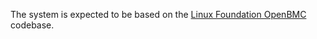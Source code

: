 The system is expected to be based on the
[Linux Foundation OpenBMC][lf-openbmc] codebase.

[lf-openbmc]: https://github.com/openbmc/openbmc
[fb-openbmc]: https://github.com/facebook/openbmc
